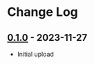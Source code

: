 # Change Log

## [0.1.0](https://github.com/typedduck/kamo/tree/v0.1.0) - 2023-11-27

* Initial upload
